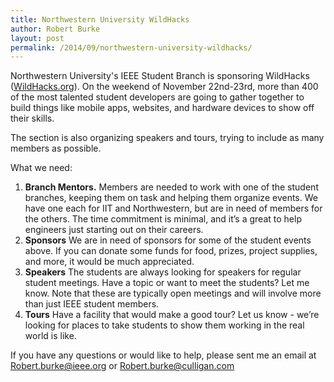 ```yaml
---
title: Northwestern University WildHacks
author: Robert Burke
layout: post
permalink: /2014/09/northwestern-university-wildhacks/
---
```


Northwestern University's IEEE Student Branch is sponsoring WildHacks ([WildHacks.org](http://wildhacks.org)). On the weekend of November 22nd-23rd, more than 400 of the most talented student developers are going to gather together to build things like mobile apps, websites, and hardware devices to show off their skills.

The section is also organizing speakers and tours, trying to include as many members as possible.

What we need:

1.  **Branch Mentors.**
    Members are needed to work with one of the student branches, keeping them on task and helping them organize events. We have one each for IIT and Northwestern, but are in need of members for the others. The time commitment is minimal, and it’s a great to help engineers just starting out on their careers.
2.  **Sponsors**
    We are in need of sponsors for some of the student events above. If you can donate some funds for food, prizes, project supplies, and more, it would be much appreciated.
3.  **Speakers**
    The students are always looking for speakers for regular student meetings. Have a topic or want to meet the students? Let me know.  Note that these are typically open meetings and will involve more than just IEEE student members.
4.  **Tours**
    Have a facility that would make a good tour? Let us know - we’re looking for places to take students to show them working in the real world is like.

If you have any questions or would like to help, please sent me an email at Robert.burke@ieee.org or Robert.burke@culligan.com
